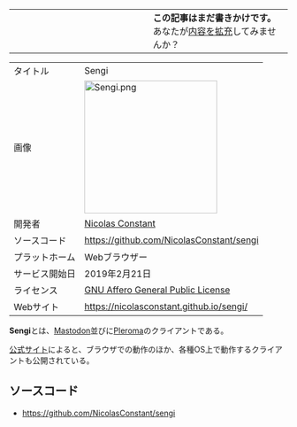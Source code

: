 <div>

<table>
<colgroup>
<col style="width: 50%" />
<col style="width: 50%" />
</colgroup>
<tbody>
<tr class="odd">
<td></td>
<td><strong>この記事はまだ書きかけです。</strong>
<div>
あなたが<a href="https://ja.mstdn.wiki/Sengi&amp;action=edit" rel="nofollow">内容を拡充</a>してみませんか？
</div></td>
</tr>
</tbody>
</table>

|                |                                                                                                                                                                                                                                                                    |
|----------------|--------------------------------------------------------------------------------------------------------------------------------------------------------------------------------------------------------------------------------------------------------------------|
| タイトル       | Sengi                                                                                                                                                                                                                                                              |
| 画像           | [<img src="/images/thumb/a/ab/Sengi.png/240px-Sengi.png" srcset="/images/thumb/a/ab/Sengi.png/360px-Sengi.png 1.5x, /images/thumb/a/ab/Sengi.png/480px-Sengi.png 2x" width="240" height="240" alt="Sengi.png" />](/%E3%83%95%E3%82%A1%E3%82%A4%E3%83%AB:Sengi.png) |
| 開発者         | <a href="https://mastodon.partipirate.org/@NicolasConstant" rel="nofollow">Nicolas Constant</a>                                                                                                                                                                    |
| ソースコード   | <a href="https://github.com/NicolasConstant/sengi" rel="nofollow">https://github.com/NicolasConstant/sengi</a>                                                                                                                                                     |
| プラットホーム | Webブラウザー                                                                                                                                                                                                                                                      |
| サービス開始日 | 2019年2月21日                                                                                                                                                                                                                                                      |
| ライセンス     | [GNU Affero General Public License](/GNU_Affero_General_Public_License "GNU Affero General Public License")                                                                                                                                                        |
| Webサイト      | <a href="https://nicolasconstant.github.io/sengi/" rel="nofollow">https://nicolasconstant.github.io/sengi/</a>                                                                                                                                                     |

  
**Sengi**とは、[Mastodon](/Mastodon "Mastodon")並びに[Pleroma](/Pleroma "Pleroma")のクライアントである。

<a href="https://nicolasconstant.github.io/sengi/" rel="nofollow">公式サイト</a>によると、ブラウザでの動作のほか、各種OS上で動作するクライアントも公開されている。

## ソースコード

-   <a href="https://github.com/NicolasConstant/sengi" rel="nofollow">https://github.com/NicolasConstant/sengi</a>

</div>
